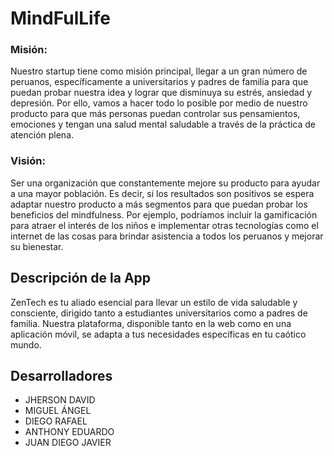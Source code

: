 # MindFulLife
### Misión:

Nuestro startup tiene como misión principal, llegar a un gran número de peruanos, específicamente a universitarios y padres de familia para que puedan probar nuestra idea y lograr que disminuya su estrés, ansiedad y depresión. Por ello, vamos a hacer todo lo posible por medio de nuestro producto para que más personas puedan controlar sus pensamientos, emociones y tengan una salud mental saludable a través de la práctica de atención plena. 

### Visión:

Ser una organización que constantemente mejore su producto para ayudar a una mayor población. Es decir, si los resultados son positivos se espera adaptar nuestro producto a más segmentos para que puedan probar los beneficios del mindfulness. Por ejemplo, podríamos incluir la gamificación para atraer el interés de los niños e implementar otras tecnologías como el internet de las cosas para brindar asistencia a todos los peruanos y mejorar su bienestar. 

## Descripción de la App
ZenTech es tu aliado esencial para llevar un estilo de vida saludable y consciente, dirigido tanto a estudiantes universitarios como a padres de familia. Nuestra plataforma, disponible tanto en la web como en una aplicación móvil, se adapta a tus necesidades específicas en tu caótico mundo. 

## Desarrolladores 

- JHERSON DAVID
- MIGUEL ÁNGEL
- DIEGO RAFAEL
- ANTHONY EDUARDO
- JUAN DIEGO JAVIER 
